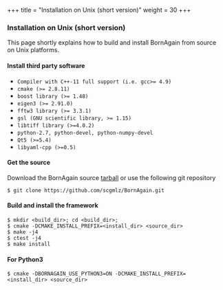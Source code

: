 +++
title = "Installation on Unix (short version)"
weight = 30
+++

### Installation on Unix (short version)

This page shortly explains how to build and install BornAgain from source on Unix platforms.

#### Install third party software

* `Compiler with C++-11 full support (i.e. gcc>= 4.9)`
* `cmake (>= 2.8.11)`
* `boost library (>= 1.48)`
* `eigen3 (>= 2.91.0)`
* `fftw3 library (>= 3.3.1)`
* `gsl (GNU scientific library, >= 1.15)`
* `libtiff library (>=4.0.2)`
* `python-2.7, python-devel, python-numpy-devel`
* `Qt5 (>=5.4)`
* `libyaml-cpp (>=0.5)`

#### Get the source

Download the BornAgain source [tarball](http://apps.jcns.fz-juelich.de/src/BornAgain/BornAgain-1.10.0.tar.gz) or use the following git repository

```
$ git clone https://github.com/scgmlz/BornAgain.git
```

#### Build and install the framework

```
$ mkdir <build_dir>; cd <build_dir>;
$ cmake -DCMAKE_INSTALL_PREFIX=<install_dir> <source_dir>
$ make -j4
$ ctest -j4
$ make install
```

#### For Python3

```
$ cmake -DBORNAGAIN_USE_PYTHON3=ON -DCMAKE_INSTALL_PREFIX=<install_dir> <source_dir>
```
